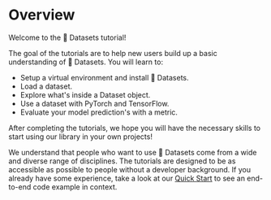 # Overview

Welcome to the 🤗 Datasets tutorial!

The goal of the tutorials are to help new users build up a basic understanding of 🤗 Datasets. You will learn to:

* Setup a virtual environment and install 🤗 Datasets.
* Load a dataset.
* Explore what's inside a Dataset object.
* Use a dataset with PyTorch and TensorFlow.
* Evaluate your model prediction's with a metric.

After completing the tutorials, we hope you will have the necessary skills to start using our library in your own projects!

We understand that people who want to use 🤗 Datasets come from a wide and diverse range of disciplines. The tutorials are designed to be as accessible as possible to people without a developer background. If you already have some experience, take a look at our [Quick Start](../quickstart.rst) to see an end-to-end code example in context.